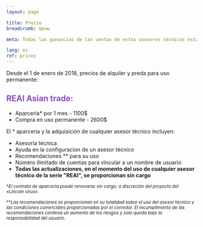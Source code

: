 ```yaml
---
layout: page

title: Precio
breadcrumb: Цены

meta: Todas las ganancias de las ventas de estos asesores técnicos estarán orientadas a la beneficencia.

lang: es
ref: prices
---
```


Desde el 1 de enero de 2018, precios de alquiler y preda para uso permanente:

## <span style="color:#8b4ac7">REAl Asian trade:</span>

- Aparcerìa* por 1 mes - 1100$ 
- Compra en uso permanente - 2600$

El * aparcerìa y la adquisición de cualquier asesor técnico incluyen:

- Asesorìa técnica
- Ayuda en la configuracion de un asesor técnico
- Recomendaciones ** para su uso
- Número ilimitado de cuentas para vincular a un nombre de usuario
- **Todas las actualizaciones, en el momento del uso de cualquier asesor técnico de la serie "REAl", se proporcionan sin cargo**


<small>\*_El contrato de aparcerìa puede renovarse sin cargo, a discreción del proyecto del «Lincoln virus»._</small>

<small>\*\*_Las recomendaciones se proporcionan en su totalidad sobre el uso del asesor técnico y las condiciones comerciales proporcionadas por el corredor. El incumplimiento de las recomendaciones conlleva un aumento de los riesgos y solo queda bajo la responsabilidad del usuario._</small>
